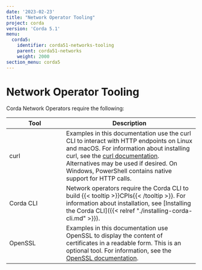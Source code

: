 ```yaml
---
date: '2023-02-23'
title: "Network Operator Tooling"
project: corda
version: 'Corda 5.1'
menu:
  corda5:
    identifier: corda51-networks-tooling
    parent: corda51-networks
    weight: 2000
section_menu: corda5
---
```

<style>
table th:first-of-type {
    width: 30%;
}
table th:nth-of-type(2) {
    width: 70%;
}

</style>

# Network Operator Tooling
Corda Network Operators require the following:

| Tool                                            | Description                                                                                                                                                                                                                                                                                                |
| ----------------------------------------------- | ---------------------------------------------------------------------------------------------------------------------------------------------------------------------------------------------------------------------------------------------------------------------------------------------------------- |
| curl | Examples in this documentation use the curl CLI to interact with HTTP endpoints on Linux and macOS. For information about installing curl, see the [curl documentation](https://curl.se/). Alternatives may be used if desired. On Windows, PowerShell contains native support for HTTP calls.                                            |
| Corda CLI                                       | Network operators require the Corda CLI to build {{< tooltip >}}CPIs{{< /tooltip >}}. For information about installation, see [Installing the Corda CLI]({{< relref "./installing-corda-cli.md" >}}).                                             |
| OpenSSL                                         | Examples in this documentation use OpenSSL to display the content of certificates in a readable form. This is an optional tool. For information, see the [OpenSSL documentation](https://www.openssl.org/docs/). |

